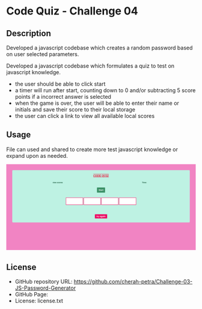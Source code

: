 
# Code Quiz - Challenge 04

## Description

Developed a javascript codebase which creates a random password based on user selected parameters. 

Developed a javascript codebase which formulates a quiz to test on javascript knowledge. 

- the user should be able to click start
- a timer will run after start, counting down to 0 and/or subtracting 5 score points if a incorrect answer is selected
- when the game is over, the user will be able to enter their name or initials and save their score to their local storage
- the user can click a link to view all available local scores

## Usage

File can used and shared to create more test javascript knowledge or expand upon as needed. 

![Password Generator Screenshot](./assets/img/screencapture-127-0-0-1-5500-index-html-2023-04-14-13_57_33.png)


## License

- GitHub repository URL: https://github.com/cherah-petra/Challenge-03-JS-Password-Generator
- GitHub Page: 
- License: license.txt



